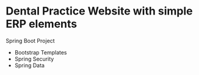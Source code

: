 # Dental Practice Website with simple ERP elements

Spring Boot Project 

* Bootstrap Templates 
* Spring Security
* Spring Data
